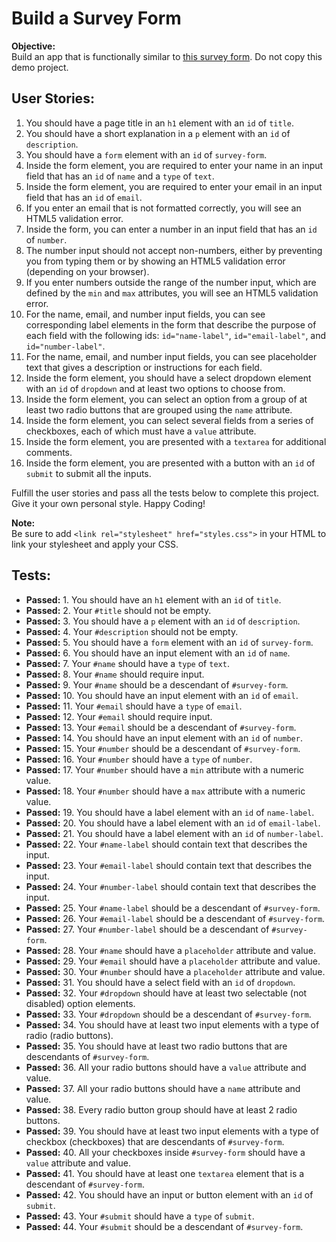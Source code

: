 # Build a Survey Form

**Objective:**  
Build an app that is functionally similar to [this survey form](https://survey-form.freecodecamp.rocks). Do not copy this demo project.

## User Stories:

1. You should have a page title in an `h1` element with an `id` of `title`.
2. You should have a short explanation in a `p` element with an `id` of `description`.
3. You should have a `form` element with an `id` of `survey-form`.
4. Inside the form element, you are required to enter your name in an input field that has an `id` of `name` and a `type` of `text`.
5. Inside the form element, you are required to enter your email in an input field that has an `id` of `email`.
6. If you enter an email that is not formatted correctly, you will see an HTML5 validation error.
7. Inside the form, you can enter a number in an input field that has an `id` of `number`.
8. The number input should not accept non-numbers, either by preventing you from typing them or by showing an HTML5 validation error (depending on your browser).
9. If you enter numbers outside the range of the number input, which are defined by the `min` and `max` attributes, you will see an HTML5 validation error.
10. For the name, email, and number input fields, you can see corresponding label elements in the form that describe the purpose of each field with the following ids: `id="name-label"`, `id="email-label"`, and `id="number-label"`.
11. For the name, email, and number input fields, you can see placeholder text that gives a description or instructions for each field.
12. Inside the form element, you should have a select dropdown element with an `id` of `dropdown` and at least two options to choose from.
13. Inside the form element, you can select an option from a group of at least two radio buttons that are grouped using the `name` attribute.
14. Inside the form element, you can select several fields from a series of checkboxes, each of which must have a `value` attribute.
15. Inside the form element, you are presented with a `textarea` for additional comments.
16. Inside the form element, you are presented with a button with an `id` of `submit` to submit all the inputs.

Fulfill the user stories and pass all the tests below to complete this project. Give it your own personal style. Happy Coding!

**Note:**  
Be sure to add `<link rel="stylesheet" href="styles.css">` in your HTML to link your stylesheet and apply your CSS.

## Tests:

- **Passed:** 1. You should have an `h1` element with an `id` of `title`.
- **Passed:** 2. Your `#title` should not be empty.
- **Passed:** 3. You should have a `p` element with an `id` of `description`.
- **Passed:** 4. Your `#description` should not be empty.
- **Passed:** 5. You should have a `form` element with an `id` of `survey-form`.
- **Passed:** 6. You should have an input element with an `id` of `name`.
- **Passed:** 7. Your `#name` should have a `type` of `text`.
- **Passed:** 8. Your `#name` should require input.
- **Passed:** 9. Your `#name` should be a descendant of `#survey-form`.
- **Passed:** 10. You should have an input element with an `id` of `email`.
- **Passed:** 11. Your `#email` should have a `type` of `email`.
- **Passed:** 12. Your `#email` should require input.
- **Passed:** 13. Your `#email` should be a descendant of `#survey-form`.
- **Passed:** 14. You should have an input element with an `id` of `number`.
- **Passed:** 15. Your `#number` should be a descendant of `#survey-form`.
- **Passed:** 16. Your `#number` should have a `type` of `number`.
- **Passed:** 17. Your `#number` should have a `min` attribute with a numeric value.
- **Passed:** 18. Your `#number` should have a `max` attribute with a numeric value.
- **Passed:** 19. You should have a label element with an `id` of `name-label`.
- **Passed:** 20. You should have a label element with an `id` of `email-label`.
- **Passed:** 21. You should have a label element with an `id` of `number-label`.
- **Passed:** 22. Your `#name-label` should contain text that describes the input.
- **Passed:** 23. Your `#email-label` should contain text that describes the input.
- **Passed:** 24. Your `#number-label` should contain text that describes the input.
- **Passed:** 25. Your `#name-label` should be a descendant of `#survey-form`.
- **Passed:** 26. Your `#email-label` should be a descendant of `#survey-form`.
- **Passed:** 27. Your `#number-label` should be a descendant of `#survey-form`.
- **Passed:** 28. Your `#name` should have a `placeholder` attribute and value.
- **Passed:** 29. Your `#email` should have a `placeholder` attribute and value.
- **Passed:** 30. Your `#number` should have a `placeholder` attribute and value.
- **Passed:** 31. You should have a select field with an `id` of `dropdown`.
- **Passed:** 32. Your `#dropdown` should have at least two selectable (not disabled) option elements.
- **Passed:** 33. Your `#dropdown` should be a descendant of `#survey-form`.
- **Passed:** 34. You should have at least two input elements with a type of radio (radio buttons).
- **Passed:** 35. You should have at least two radio buttons that are descendants of `#survey-form`.
- **Passed:** 36. All your radio buttons should have a `value` attribute and value.
- **Passed:** 37. All your radio buttons should have a `name` attribute and value.
- **Passed:** 38. Every radio button group should have at least 2 radio buttons.
- **Passed:** 39. You should have at least two input elements with a type of checkbox (checkboxes) that are descendants of `#survey-form`.
- **Passed:** 40. All your checkboxes inside `#survey-form` should have a `value` attribute and value.
- **Passed:** 41. You should have at least one `textarea` element that is a descendant of `#survey-form`.
- **Passed:** 42. You should have an input or button element with an `id` of `submit`.
- **Passed:** 43. Your `#submit` should have a `type` of `submit`.
- **Passed:** 44. Your `#submit` should be a descendant of `#survey-form`.